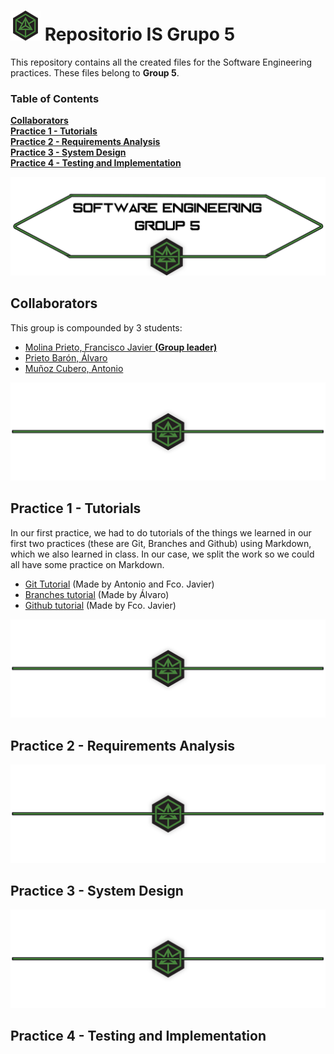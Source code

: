 # ![Repositorio IS Grupo 5](./Pics/logo.png) Repositorio IS Grupo 5

This repository contains all the created files for the Software Engineering practices. These files belong to **Group 5**.

### Table of Contents
**[Collaborators](#collaborators)**<br>
**[Practice 1 - Tutorials](#practice-1---tutorials)**<br>
**[Practice 2 - Requirements Analysis](#practice-2---requirements-analysis)**<br>
**[Practice 3 - System Design](#practice-3---system-design)**<br>
**[Practice 4 - Testing and Implementation](#practice-4---testing-and-implementation)**<br>

![Header](./Pics/headerhead.png)
## Collaborators

This group is compounded by 3 students:
* [Molina Prieto, Francisco Javier **(Group leader)**](https://github.com/RexusWolf)
* [Prieto Barón, Álvaro](https://github.com/AdoenLunnae)
* [Muñoz Cubero, Antonio](https://github.com/ErTonix12)

![Separator](./Pics/separator.png)
## Practice 1 - Tutorials

In our first practice, we had to do tutorials of the things we learned in our first two practices (these are Git, Branches and Github) using Markdown, which we also learned in class.
In our case, we split the work so we could all have some practice on Markdown.

* [Git Tutorial](https://github.com/RexusWolf/IS/blob/master/p1/tutorial_git.md) (Made by Antonio and Fco. Javier)
* [Branches tutorial](https://github.com/RexusWolf/IS/blob/master/p1/tutorial_branches.md) (Made by Álvaro)
* [Github tutorial](https://github.com/RexusWolf/IS/blob/master/p1/tutorial_github.md) (Made by Fco. Javier)

![Separator](./Pics/separator.png)
## Practice 2 - Requirements Analysis
![Separator](./Pics/separator.png)
## Practice 3 - System Design
![Separator](./Pics/separator.png)
## Practice 4 - Testing and Implementation
